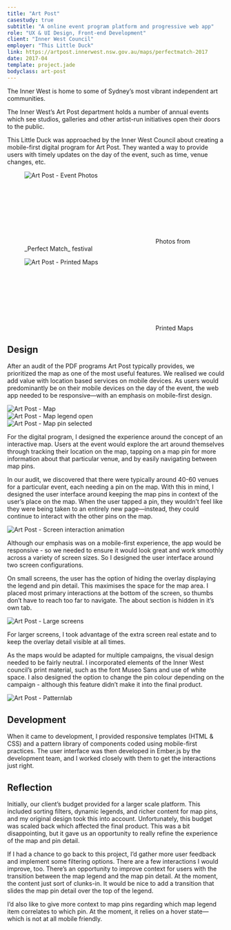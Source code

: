 ```yaml
---
title: "Art Post"
casestudy: true
subtitle: "A online event program platform and progressive web app"
role: "UX & UI Design, Front-end Development"
client: "Inner West Council"
employer: "This Little Duck"
link: https://artpost.innerwest.nsw.gov.au/maps/perfectmatch-2017
date: 2017-04
template: project.jade
bodyclass: art-post
---
```


<p class="large">The Inner West is home to some of Sydney’s most vibrant independent art communities.
</p>

The Inner West’s Art Post department holds a number of annual events which see studios, galleries and other artist-run initiatives open their doors to the public.

This Little Duck was approached by the Inner West Council about creating a mobile-first digital program for Art Post. They wanted a way to provide users with timely updates on the day of the event, such as time, venue changes, etc.

<figure class="case-study__img-full">
  <picture>
    <source srcset="/images/projects/art-post/art-post--photos.jpg 1x, /images/projects/art-post/art-post--photos@2x.jpg 2x">
    <img src="/images/projects/art-post/art-post--photos.jpg" alt="Art Post - Event Photos">
  </picture>
  <figcaption>
    <svg role="img" aria-labelledby="title" class="icon icon--arrow-right-bent">
      <title>Arrow right bent icon</title>
      <use xlink:href="#icon--arrow-right-bent"></use>
    </svg>
    Photos from _Perfect Match_ festival
  </figcaption>
</figure>

<figure class="case-study__img-full">
  <picture>
    <source srcset="/images/projects/art-post/art-post--printed-maps.jpg 1x, /images/projects/art-post/art-post--printed-maps@2x.jpg 2x">
    <img src="/images/projects/art-post/art-post--printed-maps.jpg" alt="Art Post - Printed Maps" class="border">
  </picture>
  <figcaption>
    <svg role="img" aria-labelledby="title" class="icon icon--arrow-right-bent">
      <title>Arrow right bent icon</title>
      <use xlink:href="#icon--arrow-right-bent"></use>
    </svg>
    Printed Maps
  </figcaption>
</figure>

## Design

After an audit of the PDF programs Art Post typically provides, we prioritized the map as one of the most useful features. We realised we could add value with location based services on mobile devices. As users would predominantly be on their mobile devices on the day of the event, the web app needed to be responsive—with an emphasis on mobile-first design.

<div class="case-study__img-full">
  <div class="grid grid--sm">
    <div class="grid__item grid__item--2">
      <div class="device-iphone">
        <picture>
          <source srcset="/images/projects/art-post/art-post--mobile-1.jpg 1x, /images/projects/art-post/art-post--mobile-1@2x.jpg 2x">
          <img src="/images/projects/art-post/art-post--mobile-1.jpg" alt="Art Post - Map" class="img--full">
        </picture>
       </div>
    </div>
    <div class="grid__item grid__item--2">
      <div class="device-iphone">
        <picture>
          <source srcset="/images/projects/art-post/art-post--mobile-2.jpg 1x, /images/projects/art-post/art-post--mobile-2@2x.jpg 2x">
          <img src="/images/projects/art-post/art-post--mobile-2.jpg" alt="Art Post - Map legend open" class="img--full">
        </picture>
       </div>
    </div>
    <div class="grid__item grid__item--2">
      <div class="device-iphone">
        <picture>
          <source srcset="/images/projects/art-post/art-post--mobile-3.jpg 1x, /images/projects/art-post/art-post--mobile-3@2x.jpg 2x">
          <img src="/images/projects/art-post/art-post--mobile-3.jpg" alt="Art Post - Map pin selected" class="img--full">
        </picture>
       </div>
    </div>
  </div>
</div>

For the digital program, I designed the experience around the concept of an interactive map. Users at the event would explore the art around themselves through tracking their location on the map, tapping on a map pin for more information about that particular venue, and by easily navigating between map pins.

In our audit, we discovered that there were typically around 40-60 venues for a particular event, each needing a pin on the map. With this in mind, I designed the user interface around keeping the map pins in context of the user’s place on the map. When the user tapped a pin, they wouldn’t feel like they were being taken to an entirely new page—instead, they could continue to interact with the other pins on the map.

<div class="case-study__img-small">
  <div class="device-iphone">
    <img src="/images/projects/art-post/art-post--gif.gif" alt="Art Post - Screen interaction animation" class="border">
  </div>
</div>

Although our emphasis was on a mobile-first experience, the app would be responsive - so we needed to ensure it would look great and work smoothly across a variety of screen sizes. So I designed the user interface around two screen configurations.

On small screens, the user has the option of hiding the overlay displaying the legend and pin detail. This maximises the space for the map area. I placed most primary interactions at the bottom of the screen, so thumbs don’t have to reach too far to navigate. The about section is hidden in it’s own tab.

<picture>
  <source srcset="/images/projects/art-post/art-post--desktop.jpg 1x, /images/projects/art-post/art-post--desktop@2x.jpg 2x">
  <img src="/images/projects/art-post/art-post--desktop.jpg" alt="Art Post - Large screens" class="case-study__img-full device-desktop">
</picture>

For larger screens, I took advantage of the extra screen real estate and to keep the overlay detail visible at all times.

As the maps would be adapted for multiple campaigns, the visual design needed to be fairly neutral. I incorporated elements of the Inner West council’s print material, such as the font Museo Sans and use of white space. I also designed the option to change the pin colour depending on the campaign - although this feature didn’t make it into the final product.

<picture>
  <source srcset="/images/projects/art-post/art-post--patternlab.jpg 1x, /images/projects/art-post/art-post--patternlab@2x.jpg 2x">
  <img src="/images/projects/art-post/art-post--patternlab.jpg" alt="Art Post - Patternlab" class="case-study__img-inline border">
</picture>


## Development

When it came to development, I provided responsive templates (HTML & CSS) and a pattern library of components coded using mobile-first practices. The user interface was then developed in Ember.js by the development team, and I worked closely with them to get the interactions just right.

## Reflection

Initially, our client’s budget provided for a larger scale platform. This included sorting filters, dynamic legends, and richer content for map pins, and my original design took this into account. Unfortunately, this budget was scaled back which affected the final product. This was a bit disappointing, but it gave us an opportunity to really refine the experience of the map and pin detail.

If I had a chance to go back to this project, I’d gather more user feedback and implement some filtering options. There are a few interactions I would improve, too. There’s an opportunity to improve context for users with the transition between the map legend and the map pin detail. At the moment, the content just sort of clunks-in. It would be nice to add a transition that slides the map pin detail over the top of the legend.

I’d also like to give more context to map pins regarding which map legend item correlates to which pin. At the moment, it relies on a hover state—which is not at all mobile friendly.